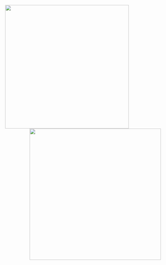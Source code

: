 <a href="https://discord.com/users/1111729007050891295"><img align="left" width=400 src="https://moe-counter.glitch.me/get/@yg1r?theme=rule34"></a>
<a href="https://discord.gg/wavess"><img align="right" width="425" src="https://lanyard.kyrie25.me/api/1111729007050891295?imgStyle=square&gradient=e9d6d5-e9d6d5-f3b1b4-ffffff&bg=0d1117"></a>
